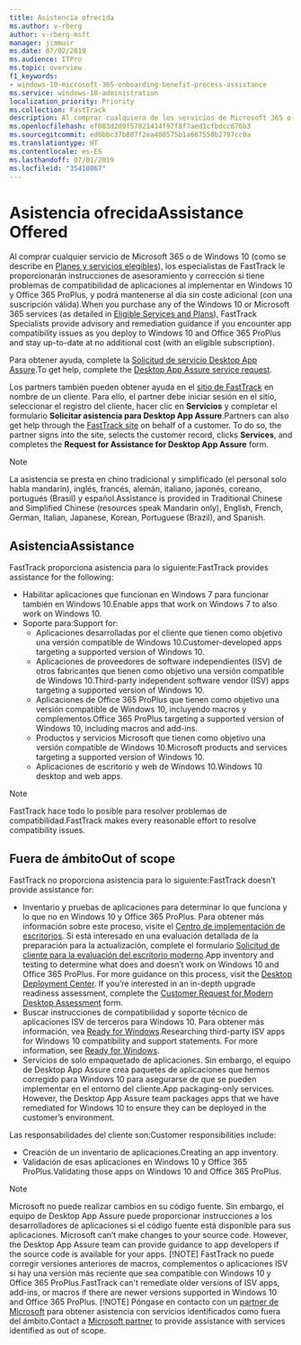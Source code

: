 ```yaml
---
title: Asistencia ofrecida
ms.author: v-rberg
author: v-rberg-msft
manager: jimmuir
ms.date: 07/02/2019
ms.audience: ITPro
ms.topic: overview
f1_keywords:
- windows-10-microsoft-365-onboarding-benefit-process-assistance
ms.service: windows-10-administration
localization_priority: Priority
ms.collection: FastTrack
description: Al comprar cualquiera de los servicios de Microsoft 365 o de Windows 10, los especialistas de FastTrack le proporcionarán ayuda con el asesoramiento y la corrección para implementar en Windows 10 y Office 365 ProPlus y mantenerse al día sin costo adicional (con una suscripción válida).
ms.openlocfilehash: ef083d2d9f57821414f97f8f7aed1cfbdcc676b3
ms.sourcegitcommit: ed0bbc37b887f2ea408575b1a667550b2797cc0a
ms.translationtype: HT
ms.contentlocale: es-ES
ms.lasthandoff: 07/01/2019
ms.locfileid: "35410867"
---
```

# <a name="assistance-offered"></a><span data-ttu-id="628fe-103">Asistencia ofrecida</span><span class="sxs-lookup"><span data-stu-id="628fe-103">Assistance Offered</span></span>  

<span data-ttu-id="628fe-104">Al comprar cualquier servicio de Microsoft 365 o de Windows 10 (como se describe en [Planes y servicios elegibles](M365-eligible-services-and-plans.md)), los especialistas de FastTrack le proporcionarán instrucciones de asesoramiento y corrección si tiene problemas de compatibilidad de aplicaciones al implementar en Windows 10 y Office 365 ProPlus, y podrá mantenerse al día sin coste adicional (con una suscripción válida).</span><span class="sxs-lookup"><span data-stu-id="628fe-104">When you purchase any of the Windows 10 or Microsoft 365 services (as detailed in [Eligible Services and Plans](M365-eligible-services-and-plans.md)), FastTrack Specialists provide advisory and remediation guidance if you encounter app compatibility issues as you deploy to Windows 10 and Office 365 ProPlus and stay up-to-date at no additional cost (with an eligible subscription).</span></span>

<span data-ttu-id="628fe-105">Para obtener ayuda, complete la [Solicitud de servicio Desktop App Assure](https://go.microsoft.com/fwlink/?linkid=2022721).</span><span class="sxs-lookup"><span data-stu-id="628fe-105">To get help, complete the [Desktop App Assure service request](https://go.microsoft.com/fwlink/?linkid=2022721).</span></span>

<span data-ttu-id="628fe-p101">Los partners también pueden obtener ayuda en el [sitio de FastTrack](https://go.microsoft.com/fwlink/?linkid=780698) en nombre de un cliente. Para ello, el partner debe iniciar sesión en el sitio, seleccionar el registro del cliente, hacer clic en **Servicios** y completar el formulario **Solicitar asistencia para Desktop App Assure**.</span><span class="sxs-lookup"><span data-stu-id="628fe-p101">Partners can also get help through the [FastTrack site](https://go.microsoft.com/fwlink/?linkid=780698) on behalf of a customer. To do so, the partner signs into the site, selects the customer record, clicks **Services**, and completes the **Request for Assistance for Desktop App Assure** form.</span></span>

> [!NOTE]
> <span data-ttu-id="628fe-108">La asistencia se presta en chino tradicional y simplificado (el personal solo habla mandarín), inglés, francés, alemán, italiano, japonés, coreano, portugués (Brasil) y español.</span><span class="sxs-lookup"><span data-stu-id="628fe-108">Assistance is provided in Traditional Chinese and Simplified Chinese (resources speak Mandarin only), English, French, German, Italian, Japanese, Korean, Portuguese (Brazil), and Spanish.</span></span> 

## <a name="assistance"></a><span data-ttu-id="628fe-109">Asistencia</span><span class="sxs-lookup"><span data-stu-id="628fe-109">Assistance</span></span>

<span data-ttu-id="628fe-110">FastTrack proporciona asistencia para lo siguiente:</span><span class="sxs-lookup"><span data-stu-id="628fe-110">FastTrack provides assistance for the following:</span></span>
- <span data-ttu-id="628fe-111">Habilitar aplicaciones que funcionan en Windows 7 para funcionar también en Windows 10.</span><span class="sxs-lookup"><span data-stu-id="628fe-111">Enable apps that work on Windows 7 to also work on Windows 10.</span></span>
- <span data-ttu-id="628fe-112">Soporte para:</span><span class="sxs-lookup"><span data-stu-id="628fe-112">Support for:</span></span>
    - <span data-ttu-id="628fe-113">Aplicaciones desarrolladas por el cliente que tienen como objetivo una versión compatible de Windows 10.</span><span class="sxs-lookup"><span data-stu-id="628fe-113">Customer-developed apps targeting a supported version of Windows 10.</span></span>
    - <span data-ttu-id="628fe-114">Aplicaciones de proveedores de software independientes (ISV) de otros fabricantes que tienen como objetivo una versión compatible de Windows 10.</span><span class="sxs-lookup"><span data-stu-id="628fe-114">Third-party independent software vendor (ISV) apps targeting a supported version of Windows 10.</span></span>
    - <span data-ttu-id="628fe-115">Aplicaciones de Office 365 ProPlus que tienen como objetivo una versión compatible de Windows 10, incluyendo macros y complementos.</span><span class="sxs-lookup"><span data-stu-id="628fe-115">Office 365 ProPlus targeting a supported version of Windows 10, including macros and add-ins.</span></span>
    - <span data-ttu-id="628fe-116">Productos y servicios Microsoft que tienen como objetivo una versión compatible de Windows 10.</span><span class="sxs-lookup"><span data-stu-id="628fe-116">Microsoft products and services targeting a supported version of Windows 10.</span></span>
    - <span data-ttu-id="628fe-117">Aplicaciones de escritorio y web de Windows 10.</span><span class="sxs-lookup"><span data-stu-id="628fe-117">Windows 10 desktop and web apps.</span></span>
> [!NOTE]
> <span data-ttu-id="628fe-118">FastTrack hace todo lo posible para resolver problemas de compatibilidad.</span><span class="sxs-lookup"><span data-stu-id="628fe-118">FastTrack makes every reasonable effort to resolve compatibility issues.</span></span> 

## <a name="out-of-scope"></a><span data-ttu-id="628fe-119">Fuera de ámbito</span><span class="sxs-lookup"><span data-stu-id="628fe-119">Out of scope</span></span>

<span data-ttu-id="628fe-120">FastTrack no proporciona asistencia para lo siguiente:</span><span class="sxs-lookup"><span data-stu-id="628fe-120">FastTrack doesn’t provide assistance for:</span></span>
- <span data-ttu-id="628fe-p102">Inventario y pruebas de aplicaciones para determinar lo que funciona y lo que no en Windows 10 y Office 365 ProPlus. Para obtener más información sobre este proceso, visite el [Centro de implementación de escritorios](https://go.microsoft.com/fwlink/?linkid=2080140). Si está interesado en una evaluación detallada de la preparación para la actualización, complete el formulario [Solicitud de cliente para la evaluación del escritorio moderno](https://go.microsoft.com/fwlink/?linkid=2053818).</span><span class="sxs-lookup"><span data-stu-id="628fe-p102">App inventory and testing to determine what does and doesn’t work on Windows 10 and Office 365 ProPlus. For more guidance on this process, visit the [Desktop Deployment Center](https://go.microsoft.com/fwlink/?linkid=2080140). If you’re interested in an in-depth upgrade readiness assessment, complete the [Customer Request for Modern Desktop Assessment](https://go.microsoft.com/fwlink/?linkid=2053818) form.</span></span>
- <span data-ttu-id="628fe-p103">Buscar instrucciones de compatibilidad y soporte técnico de aplicaciones ISV de terceros para Windows 10. Para obtener más información, vea [Ready for Windows](https://go.microsoft.com/fwlink/?linkid=2054580).</span><span class="sxs-lookup"><span data-stu-id="628fe-p103">Researching third-party ISV apps for Windows 10 compatibility and support statements. For more information, see [Ready for Windows](https://go.microsoft.com/fwlink/?linkid=2054580).</span></span>
- <span data-ttu-id="628fe-p104">Servicios de solo empaquetado de aplicaciones. Sin embargo, el equipo de Desktop App Assure crea paquetes de aplicaciones que hemos corregido para Windows 10 para asegurarse de que se pueden implementar en el entorno del cliente.</span><span class="sxs-lookup"><span data-stu-id="628fe-p104">App packaging-only services. However, the Desktop App Assure team packages apps that we have remediated for Windows 10 to ensure they can be deployed in the customer’s environment.</span></span>

<span data-ttu-id="628fe-128">Las responsabilidades del cliente son:</span><span class="sxs-lookup"><span data-stu-id="628fe-128">Customer responsibilities include:</span></span>
- <span data-ttu-id="628fe-129">Creación de un inventario de aplicaciones.</span><span class="sxs-lookup"><span data-stu-id="628fe-129">Creating an app inventory.</span></span>
- <span data-ttu-id="628fe-130">Validación de esas aplicaciones en Windows 10 y Office 365 ProPlus.</span><span class="sxs-lookup"><span data-stu-id="628fe-130">Validating those apps on Windows 10 and Office 365 ProPlus.</span></span>
> [!NOTE]
> <span data-ttu-id="628fe-p105">Microsoft no puede realizar cambios en su código fuente. Sin embargo, el equipo de Desktop App Assure puede proporcionar instrucciones a los desarrolladores de aplicaciones si el código fuente está disponible para sus aplicaciones. </span><span class="sxs-lookup"><span data-stu-id="628fe-p105">Microsoft can’t make changes to your source code. However, the Desktop App Assure team can provide guidance to app developers if the source code is available for your apps. </span></span>[!NOTE]
> <span data-ttu-id="628fe-p106">FastTrack no puede corregir versiones anteriores de macros, complementos o aplicaciones ISV si hay una versión más reciente que sea compatible con Windows 10 y Office 365 ProPlus.</span><span class="sxs-lookup"><span data-stu-id="628fe-p106">FastTrack can't remediate older versions of ISV apps, add-ins, or macros if there are newer versions supported in Windows 10 and Office 365 ProPlus. </span></span>[!NOTE]
> <span data-ttu-id="628fe-134">Póngase en contacto con un [partner de Microsoft](https://go.microsoft.com/fwlink/?linkid=2080150) para obtener asistencia con servicios identificados como fuera del ámbito.</span><span class="sxs-lookup"><span data-stu-id="628fe-134">Contact a [Microsoft partner](https://go.microsoft.com/fwlink/?linkid=2080150) to provide assistance with services identified as out of scope.</span></span>
